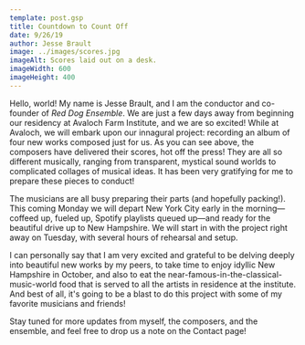 ```yaml
---
template: post.gsp
title: Countdown to Count Off
date: 9/26/19
author: Jesse Brault
image: ../images/scores.jpg
imageAlt: Scores laid out on a desk.
imageWidth: 600
imageHeight: 400
---
```


Hello, world! My name is Jesse Brault, and I am the conductor and co-founder of _Red Dog Ensemble_. We are just a few days away from beginning our residency at Avaloch Farm Institute, and we are so excited! While at Avaloch, we will embark upon our innagural project: recording an album of four new works composed just for us. As you can see above, the composers have delivered their scores, hot off the press! They are all so different musically, ranging from transparent, mystical sound worlds to complicated collages of musical ideas. It has been very gratifying for me to prepare these pieces to conduct!

The musicians are all busy preparing their parts (and hopefully packing!). This coming Monday we will depart New York City early in the morning—coffeed up, fueled up, Spotify playlists queued up—and ready for the beautiful drive up to New Hampshire. We will start in with the project right away on Tuesday, with several hours of rehearsal and setup.

I can personally say that I am very excited and grateful to be delving deeply into beautiful new works by my peers, to take time to enjoy idyllic New Hampshire in October, and also to eat the near-famous-in-the-classical-music-world food that is served to all the artists in residence at the institute. And best of all, it's going to be a blast to do this project with some of my favorite musicians and friends!

Stay tuned for more updates from myself, the composers, and the ensemble, and feel free to drop us a note on the Contact page!
